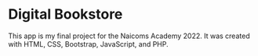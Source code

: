 # Digital Bookstore

This app is my final project for the Naicoms Academy 2022. It was created with HTML, CSS, Bootstrap, JavaScript, and PHP.
